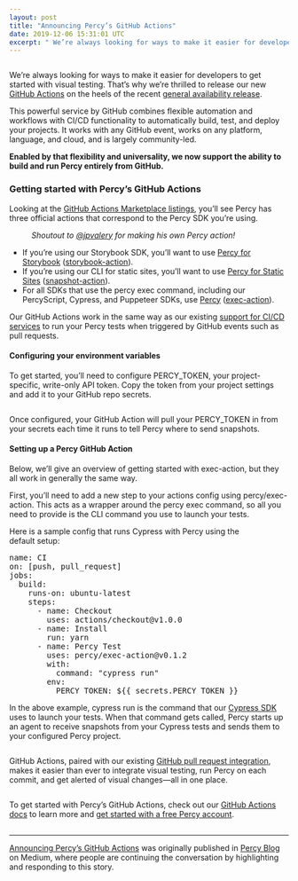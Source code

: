 ```yaml
---
layout: post
title: "Announcing Percy’s GitHub Actions"
date: 2019-12-06 15:31:01 UTC
excerpt: " We’re always looking for ways to make it easier for developers to get started with visual testing. That’s why we’re thrilled to release our new GitHub Actions on the heels of the recent general availability release.  This..."
---
```


 <figure><img alt="" src="https://cdn-images-1.medium.com/max/1024/1*mqZVtFS1mb82SGgOcTV19Q.png" /></figure><p>We’re always looking for ways to make it easier for developers to get started with visual testing. That’s why we’re thrilled to release our new <a href="https://github.com/features/actions">GitHub Actions</a> on the heels of the recent <a href="https://github.blog/2019-11-14-powering-community-led-innovation-with-github-actions/">general availability release</a>.</p><p>This powerful service by GitHub combines flexible automation and workflows with CI/CD functionality to automatically build, test, and deploy your projects. It works with any GitHub event, works on any platform, language, and cloud, and is largely community-led.</p><p><strong>Enabled by that flexibility and universality, we now support the ability to build and run Percy entirely from GitHub.</strong></p><h3>Getting started with Percy’s GitHub Actions</h3><p>Looking at the <a href="https://github.com/marketplace?type=actions">GitHub Actions Marketplace listings</a>, you’ll see Percy has three official actions that correspond to the Percy SDK you’re using.</p><figure><img alt="" src="https://cdn-images-1.medium.com/max/1024/1*OL0pze1MmMmWPa9gTIXhgw.png" /><figcaption><em>Shoutout to </em><a href="https://github.com/jpvalery"><em>@jpvalery</em></a><em> for making his own Percy action!</em></figcaption></figure><ul><li>If you’re using our Storybook SDK, you’ll want to use <a href="https://github.com/marketplace/actions/percy-for-storybook">Percy for Storybook</a> (<a href="https://github.com/percy/storybook-action">storybook-action</a>).</li><li>If you’re using our CLI for static sites, you’ll want to use <a href="https://github.com/marketplace/actions/percy-for-static-sites">Percy for Static Sites</a> (<a href="https://github.com/percy/snapshot-action">snapshot-action</a>).</li><li>For all SDKs that use the percy exec command, including our PercyScript, Cypress, and Puppeteer SDKs, use <a href="https://github.com/marketplace/actions/percy">Percy</a> (<a href="https://github.com/percy/exec-action">exec-action</a>).</li></ul><p>Our GitHub Actions work in the same way as our existing <a href="https://docs.percy.io/docs/ci-setup">support for CI/CD services</a> to run your Percy tests when triggered by GitHub events such as pull requests.</p><h4>Configuring your environment variables</h4><p>To get started, you’ll need to configure PERCY_TOKEN, your project-specific, write-only API token. Copy the token from your project settings and add it to your GitHub repo secrets.</p><figure><img alt="" src="https://cdn-images-1.medium.com/max/1024/1*56wnBFlq3nFgrWSo6Epe7w.png" /></figure><p>Once configured, your GitHub Action will pull your PERCY_TOKEN in from your secrets each time it runs to tell Percy where to send snapshots.</p><h4>Setting up a Percy GitHub Action</h4><p>Below, we’ll give an overview of getting started with exec-action, but they all work in generally the same way.</p><p>First, you’ll need to add a new step to your actions config using percy/exec-action. This acts as a wrapper around the percy exec command, so all you need to provide is the CLI command you use to launch your tests.</p><p>Here is a sample config that runs Cypress with Percy using the default setup:</p><pre>name: CI<br>on: [push, pull_request]<br>jobs:<br>  build:<br>    runs-on: ubuntu-latest<br>    steps:<br>      - name: Checkout<br>        uses: actions/checkout@v1.0.0<br>      - name: Install<br>        run: yarn<br>      - name: Percy Test<br>        uses: percy/exec-action@v0.1.2<br>        with:<br>          command: &quot;cypress run&quot;<br>        env:<br>          PERCY_TOKEN: ${{ secrets.PERCY_TOKEN }}</pre><p>In the above example, cypress run is the command that our <a href="https://docs.percy.io/docs/cypress">Cypress SDK</a> uses to launch your tests. When that command gets called, Percy starts up an agent to receive snapshots from your Cypress tests and sends them to your configured Percy project.</p><figure><img alt="" src="https://cdn-images-1.medium.com/max/1024/1*k8TXvmPFUhc2_G6Luo4YZQ.png" /></figure><p>GitHub Actions, paired with our existing <a href="https://docs.percy.io/docs/github">GitHub pull request integration</a>, makes it easier than ever to integrate visual testing, run Percy on each commit, and get alerted of visual changes—all in one place.</p><figure><img alt="" src="https://cdn-images-1.medium.com/max/1024/1*wYzDp_W-eV32aydlgChyoQ.png" /></figure><p>To get started with Percy’s GitHub Actions, check out our <a href="https://docs.percy.io/docs/github-actions">GitHub Actions docs</a> to learn more and <a href="https://percy.io/signup">get started with a free Percy account</a>.</p><img src="https://medium.com/_/stat?event=post.clientViewed&referrerSource=full_rss&postId=7570c6a4757c" width="1" height="1" alt=""><hr><p><a href="https://blog.percy.io/announcing-percys-github-actions-for-seamless-visual-testing-7570c6a4757c">Announcing Percy’s GitHub Actions</a> was originally published in <a href="https://blog.percy.io">Percy Blog</a> on Medium, where people are continuing the conversation by highlighting and responding to this story.</p>